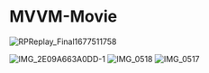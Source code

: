# MVVM-Movie

![RPReplay_Final1677511758](https://user-images.githubusercontent.com/102283100/221611523-40e04989-7d47-41af-b6b8-253fee17a6cb.gif)

![IMG_2E09A663A0DD-1](https://user-images.githubusercontent.com/102283100/221765006-ea859cb9-19f3-435b-91b9-0ec8df506585.jpeg)
![IMG_0518](https://user-images.githubusercontent.com/102283100/221765015-7d2597fa-dedc-4fed-b9cf-8b4f31284784.PNG)
![IMG_0517](https://user-images.githubusercontent.com/102283100/221765025-1f109972-331e-48a3-9ddd-68c487b572a8.PNG)
